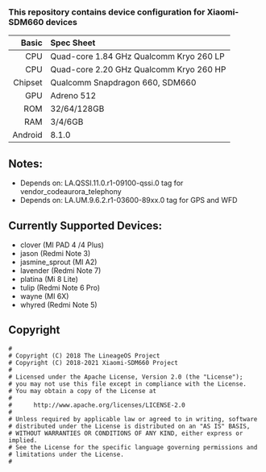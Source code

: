 ### This repository contains device configuration for Xiaomi-SDM660 devices

Basic   | Spec Sheet
-------:|:----------
CPU     | Quad-core 1.84 GHz Qualcomm Kryo 260 LP
CPU     | Quad-core 2.20 GHz Qualcomm Kryo 260 HP
Chipset | Qualcomm Snapdragon 660, SDM660
GPU     | Adreno 512
ROM     | 32/64/128GB
RAM     | 3/4/6GB
Android | 8.1.0

## Notes:
 - Depends on: LA.QSSI.11.0.r1-09100-qssi.0 tag for vendor_codeaurora_telephony
 - Depends on: LA.UM.9.6.2.r1-03600-89xx.0 tag for GPS and WFD

## Currently Supported Devices:
 - clover (MI PAD 4 /4 Plus)
 - jason (Redmi Note 3)
 - jasmine_sprout (MI A2)
 - lavender (Redmi Note 7)
 - platina (Mi 8 Lite)
 - tulip (Redmi Note 6 Pro)
 - wayne (MI 6X)
 - whyred (Redmi Note 5)

## Copyright

```
#
# Copyright (C) 2018 The LineageOS Project
# Copyright (C) 2018-2021 Xiaomi-SDM660 Project
#
# Licensed under the Apache License, Version 2.0 (the "License");
# you may not use this file except in compliance with the License.
# You may obtain a copy of the License at
#
#      http://www.apache.org/licenses/LICENSE-2.0
#
# Unless required by applicable law or agreed to in writing, software
# distributed under the License is distributed on an "AS IS" BASIS,
# WITHOUT WARRANTIES OR CONDITIONS OF ANY KIND, either express or implied.
# See the License for the specific language governing permissions and
# limitations under the License.
#

